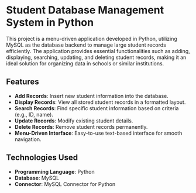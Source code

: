 # Student Database Management System in Python

This project is a menu-driven application developed in Python, utilizing MySQL as the database backend to manage large student records efficiently. The application provides essential functionalities such as adding, displaying, searching, updating, and deleting student records, making it an ideal solution for organizing data in schools or similar institutions.

## Features

- **Add Records**: Insert new student information into the database.
- **Display Records**: View all stored student records in a formatted layout.
- **Search Records**: Find specific student information based on criteria (e.g., ID, name).
- **Update Records**: Modify existing student details.
- **Delete Records**: Remove student records permanently.
- **Menu-Driven Interface**: Easy-to-use text-based interface for smooth navigation.

## Technologies Used

- **Programming Language**: Python
- **Database**: MySQL
- **Connector**: MySQL Connector for Python

